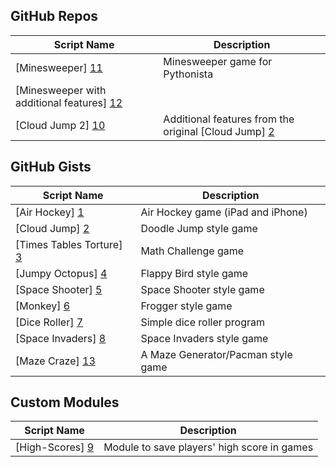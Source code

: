 GitHub Repos
------------

| Script Name        | Description   | 
| -------------      | ------------- | 
| [Minesweeper] [11]      | Minesweeper game for Pythonista |
| [Minesweeper with additional features] [12]      |       | 
| [Cloud Jump 2] [10] | Additional features from the original [Cloud Jump] [2]  |


GitHub Gists
------------

| Script Name        | Description   | 
| -------------      | ------------- | 
| [Air Hockey] [1]      | Air Hockey game (iPad and iPhone) |
| [Cloud Jump] [2]      | Doodle Jump style game   | 
| [Times Tables Torture] [3] | Math Challenge game  |
| [Jumpy Octopus] [4] | Flappy Bird style game  |
| [Space Shooter] [5] | Space Shooter style game  |
| [Monkey] [6] | Frogger style game  |
| [Dice Roller] [7] | Simple dice roller program  |
| [Space Invaders] [8] | Space Invaders style game  |
| [Maze Craze] [13] | A Maze Generator/Pacman style game  |


Custom Modules
------------

| Script Name        | Description   | 
| -------------      | ------------- | 
| [High-Scores] [9]      | Module to save players' high score in games |


[1]: https://gist.github.com/gillibrand/3271073
[2]: https://gist.github.com/BashedCrab/9098744
[3]: https://gist.github.com/BashedCrab/9062268
[4]: https://gist.github.com/BashedCrab/8949577
[5]: https://gist.github.com/omz/4050951
[6]: https://gist.github.com/GuyCarver/4116156
[7]: https://gist.github.com/mmurdoch/6263978
[8]: https://gist.github.com/davebang/6113246
[9]: https://github.com/tjferry14/High-Scores
[10]: https://github.com/tjferry14/Cloud-Jump-2
[11]: https://github.com/mevdschee/pythonista-minesweeper
[12]: https://github.com/git-bee/pythonista-minesweeper
[13]: https://gist.github.com/GuyCarver/4000630